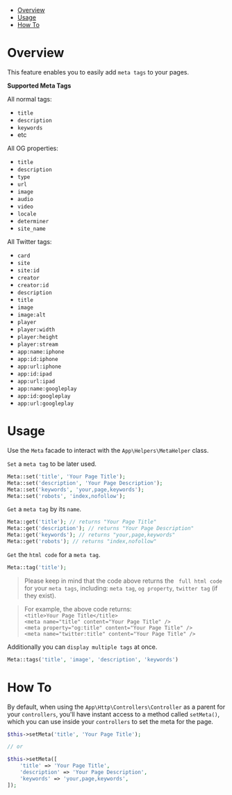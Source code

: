 - [Overview](#overview)   
- [Usage](#usage)   
- [How To](#how-to)  

# Overview

This feature enables you to easily add `meta tags` to your pages.   
   
**Supported Meta Tags**   
   
All normal tags:   
- `title`   
- `description`   
- `keywords`    
- etc   
   
All OG properties:   
- `title`   
- `description`   
- `type`   
- `url`   
- `image`   
- `audio`   
- `video`   
- `locale`   
- `determiner`   
- `site_name`   
   
All Twitter tags:   
- `card`   
- `site`   
- `site:id`   
- `creator`   
- `creator:id`   
- `description`   
- `title`    
- `image`   
- `image:alt`   
- `player`   
- `player:width`   
- `player:height`   
- `player:stream`   
- `app:name:iphone`   
- `app:id:iphone`   
- `app:url:iphone`   
- `app:id:ipad`   
- `app:url:ipad`   
- `app:name:googleplay`   
- `app:id:googleplay`    
- `app:url:googleplay`
 

# Usage

Use the `Meta` facade to interact with the `App\Helpers\MetaHelper` class.

`Set` a `meta tag` to be later used.

```php
Meta::set('title', 'Your Page Title');
Meta::set('description', 'Your Page Description');
Meta::set('keywords', 'your,page,keywords');
Meta::set('robots', 'index,nofollow');
```

`Get` a `meta tag` by its `name`.

```php
Meta::get('title'); // returns "Your Page Title"
Meta::get('description'); // returns "Your Page Description"
Meta::get('keywords'); // returns "your,page,keywords"
Meta::get('robots'); // returns "index,nofollow"
```

`Get` the `html code` for a `meta tag`.

```php
Meta::tag('title');
```
> Please keep in mind that the code above returns the ` full html code` for your `meta tags`, including: `meta tag`, `og property`, `twitter tag` (if they exist).   
   
> For example, the above code returns:   
> `<title>Your Page Title</title>`   
> `<meta name="title" content="Your Page Title" />`   
> `<meta property="og:title" content="Your Page Title" />`   
> `<meta name="twitter:title" content="Your Page Title" />`

Additionally you can `display multiple tags` at once.

```php
Meta::tags('title', 'image', 'description', 'keywords')
```

# How To

By default, when using the `App\Http\Controllers\Controller` as a parent for your `controllers`, you'll have instant access to a method called `setMeta()`, which you can use inside your `controllers` to set the meta for the page.

```php
$this->setMeta('title', 'Your Page Title');

// or

$this->setMeta([
    'title' => 'Your Page Title',
    'description' => 'Your Page Description',
    'keywords' => 'your,page,keywords',
]);
```